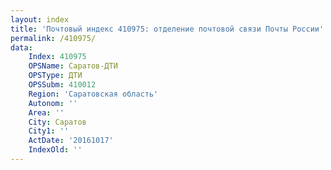 ```yaml
---
layout: index
title: 'Почтовый индекс 410975: отделение почтовой связи Почты России'
permalink: /410975/
data:
    Index: 410975
    OPSName: Саратов-ДТИ
    OPSType: ДТИ
    OPSSubm: 410012
    Region: 'Саратовская область'
    Autonom: ''
    Area: ''
    City: Саратов
    City1: ''
    ActDate: '20161017'
    IndexOld: ''
---
```

